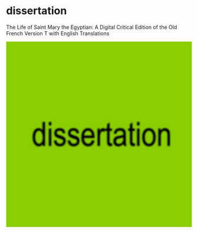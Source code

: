 # dissertation

The Life of Saint Mary the Egyptian: A Digital Critical Edition of the Old French Version T with English Translations

![](dissertationbrat.jpeg)
